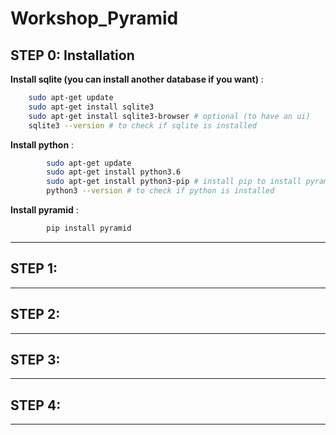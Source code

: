 # Workshop_Pyramid

## STEP 0: Installation

**Install sqlite (you can install another database if you want)** :
```bash
    sudo apt-get update
    sudo apt-get install sqlite3
    sudo apt-get install sqlite3-browser # optional (to have an ui)
    sqlite3 --version # to check if sqlite is installed
```
**Install python** :
```bash
        sudo apt-get update
        sudo apt-get install python3.6
        sudo apt-get install python3-pip # install pip to install pyramid
        python3 --version # to check if python is installed
```
**Install pyramid** :
```bash
        pip install pyramid
```


---
## STEP 1:

---
## STEP 2:

---
## STEP 3:

---
## STEP 4:

---